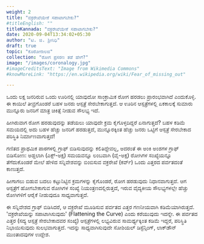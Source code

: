 ```yaml
---
weight: 2
title: "ವಕ್ರರೇಖೆಯೇಕೆ ಸಪಾಟಾಗಬೇಕು?"
#titleEnglish: ""
titleKannada: "ವಕ್ರರೇಖೆಯೇಕೆ ಸಪಾಟಾಗಬೇಕು?"
date: 2020-09-04T13:34:02+05:30
author: "ಟಿ. ಜಿ. ಶ್ರೀನಿಧಿ"
draft: true
topic: "ಕೊರೋನಾಲಜಿ"
collection: "ರೋಗ ಪ್ರಸರಣ ತಡೆ ಹೇಗೆ?"
image: "/images/coronalogy.jpg"
#imageCreditsText: "Image from Wikimedia Commons"
#knowMoreLink: "https://en.wikipedia.org/wiki/Fear_of_missing_out"

---
```


ಒಂದು ಲಕ್ಷ ಜನರಿರುವ ಒಂದು ಊರಿನಲ್ಲಿ ಯಾವುದೋ ಸಾಂಕ್ರಾಮಿಕ ರೋಗ ಹರಡಲು ಪ್ರಾರಂಭವಾಗಿದೆ ಎಂದುಕೊಳ್ಳಿ. ಈ ಕಾಯಿಲೆ ತೀವ್ರಗೊಂಡರೆ ಬಹಳ ಜನರು ಆಸ್ಪತ್ರೆ ಸೇರಬೇಕಾಗುತ್ತದೆ. ಆ ಊರಿನ ಆಸ್ಪತ್ರೆಗಳಲ್ಲಿ ಏಕಕಾಲಕ್ಕೆ ಸುಮಾರು ಮುನ್ನೂರು ಜನರಿಗೆ ಮಾತ್ರ ಚಿಕಿತ್ಸೆ ನೀಡುವ ಸೌಲಭ್ಯ ಇದೆ.

ಹೀಗಿರುವಾಗ ರೋಗ ಹರಡುವುದನ್ನು ತಡೆಯಲು ಯಾವುದೇ ಕ್ರಮ ಕೈಗೊಳ್ಳದಿದ್ದರೆ ಏನಾಗುತ್ತದೆ? ಬಹಳ ಕಡಿಮೆ ಸಮಯದಲ್ಲಿ ಅದು ಬಹಳ ಹೆಚ್ಚು ಜನರಿಗೆ ಹರಡುತ್ತದೆ, ಮುನ್ನೂರಕ್ಕಿಂತ ಹೆಚ್ಚು ಜನರು ಒಟ್ಟಿಗೆ ಆಸ್ಪತ್ರೆ ಸೇರಬೇಕಾದ ಪರಿಸ್ಥಿತಿ ನಿರ್ಮಾಣವಾಗುತ್ತದೆ!

ಗಣಿತದ ಪ್ರಾಥಮಿಕ ಪಾಠಗಳಲ್ಲಿ ಗ್ರಾಫ್ ಬಿಡಿಸುವುದನ್ನು ಕಲಿತಿದ್ದೇವಲ್ಲ, ಅದರಂತೆ ಈ ಅಂಕಿ ಅಂಶಗಳ ಗ್ರಾಫ್ ಬಿಡಿಸೋಣ: ಅಡ್ಡಲಾಗಿ (ಎಕ್ಸ್-ಅಕ್ಷ) ಸಮಯವನ್ನೂ ಲಂಬವಾಗಿ (ವೈ-ಅಕ್ಷ) ರೋಗಿಗಳ ಸಂಖ್ಯೆಯನ್ನೂ ತೆಗೆದುಕೊಂಡರೆ ಮೇಲೆ ಹೇಳಿದ ಸನ್ನಿವೇಶವನ್ನು ಬಿಂಬಿಸುವ ವಕ್ರರೇಖೆ (ಕರ್ವ್) ಒಂದು ಎತ್ತರದ ಪರ್ವತದಂತೆ ಕಾಣುತ್ತದೆ.

ಹೀಗಾಗಲು ಬಿಡುವ ಬದಲು ಕಟ್ಟುನಿಟ್ಟಿನ ಕ್ರಮಗಳನ್ನು ಕೈಗೊಂಡರೆ, ರೋಗ ಹರಡುವುದು ನಿಧಾನವಾಗುತ್ತದೆ. ಆಗ ಆಸ್ಪತ್ರೆಗೆ ಹೋಗಬೇಕಾಗುವ ರೋಗಿಗಳ ಸಂಖ್ಯೆ ನಿಯಂತ್ರಣದಲ್ಲಿರುತ್ತದೆ, ಇರುವ ವೈದ್ಯಕೀಯ ಸೌಲಭ್ಯಗಳಲ್ಲೇ ಹೆಚ್ಚು ರೋಗಿಗಳಿಗೆ ಆರೈಕೆ ನೀಡುವುದೂ ಸಾಧ್ಯವಾಗುತ್ತದೆ. 

ಈ ಸನ್ನಿವೇಶದ ಗ್ರಾಫ್ ಬಿಡಿಸಿದರೆ, ಆ ವಕ್ರರೇಖೆ ಮೂಡಿಸುವ ಪರ್ವತದ ಎತ್ತರ ಗಣನೀಯವಾಗಿ ಕಡಿಮೆಯಾಗಿರುತ್ತದೆ. 'ವಕ್ರರೇಖೆಯನ್ನು ಸಪಾಟಾಗಿಸುವುದು' (Flattening the Curve) ಎಂದು ಕರೆಯುವುದು ಇದನ್ನೇ. ಈ ಪರ್ವತದ ಎತ್ತರ (ಸದ್ಯ ಆಸ್ಪತ್ರೆ ಸೇರಬೇಕಾದವರ ಸಂಖ್ಯೆ) ಆಸ್ಪತ್ರೆಗಳಲ್ಲಿ ಲಭ್ಯವಿರುವ ಸಾಮರ್ಥ್ಯಕ್ಕಿಂತ ಕಡಿಮೆ ಇದ್ದರೆ, ಪರಿಸ್ಥಿತಿ ನಿಭಾಯಿಸುವುದು ಸುಲಭವಾಗುತ್ತದೆ. ಇದನ್ನು ಸಾಧ್ಯವಾಗಿಸುವುದೇ ಸೋಶಿಯಲ್ ಡಿಸ್ಟೆನ್ಸಿಂಗ್‌, ಲಾಕ್‌ಡೌನ್‌ ಮುಂತಾದವುಗಳ ಉದ್ದೇಶ. 

